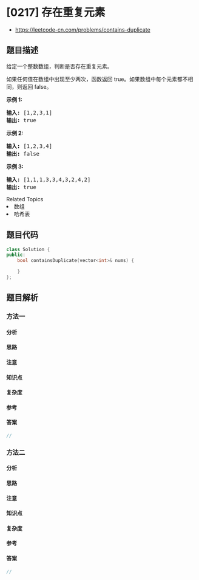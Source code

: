 

# [0217] 存在重复元素
* https://leetcode-cn.com/problems/contains-duplicate


## 题目描述

<p>给定一个整数数组，判断是否存在重复元素。</p>

<p>如果任何值在数组中出现至少两次，函数返回 true。如果数组中每个元素都不相同，则返回 false。</p>

<p><strong>示例 1:</strong></p>

<pre><strong>输入:</strong> [1,2,3,1]
<strong>输出:</strong> true</pre>

<p><strong>示例 2:</strong></p>

<pre><strong>输入: </strong>[1,2,3,4]
<strong>输出:</strong> false</pre>

<p><strong>示例&nbsp;3:</strong></p>

<pre><strong>输入: </strong>[1,1,1,3,3,4,3,2,4,2]
<strong>输出:</strong> true</pre>
<div><div>Related Topics</div><div><li>数组</li><li>哈希表</li></div></div>


## 题目代码

```cpp
class Solution {
public:
    bool containsDuplicate(vector<int>& nums) {

    }
};
```


## 题目解析


### 方法一

#### 分析

#### 思路

#### 注意

#### 知识点

#### 复杂度

#### 参考

#### 答案

```cpp
//
```


### 方法二

#### 分析

#### 思路

#### 注意

#### 知识点

#### 复杂度

#### 参考

#### 答案

```cpp
//
```


